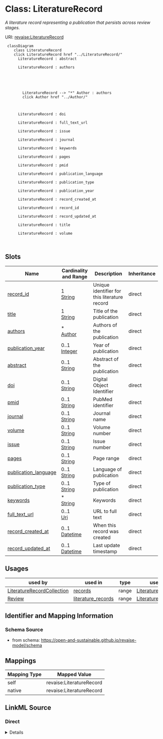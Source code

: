 

# Class: LiteratureRecord 


_A literature record representing a publication that persists across review stages._





URI: [revaise:LiteratureRecord](https://open-and-sustainable.github.io/revaise-model/schema/LiteratureRecord)





```mermaid
 classDiagram
    class LiteratureRecord
    click LiteratureRecord href "../LiteratureRecord/"
      LiteratureRecord : abstract
        
      LiteratureRecord : authors
        
          
    
        
        
        LiteratureRecord --> "*" Author : authors
        click Author href "../Author/"
    

        
      LiteratureRecord : doi
        
      LiteratureRecord : full_text_url
        
      LiteratureRecord : issue
        
      LiteratureRecord : journal
        
      LiteratureRecord : keywords
        
      LiteratureRecord : pages
        
      LiteratureRecord : pmid
        
      LiteratureRecord : publication_language
        
      LiteratureRecord : publication_type
        
      LiteratureRecord : publication_year
        
      LiteratureRecord : record_created_at
        
      LiteratureRecord : record_id
        
      LiteratureRecord : record_updated_at
        
      LiteratureRecord : title
        
      LiteratureRecord : volume
        
      
```




<!-- no inheritance hierarchy -->


## Slots

| Name | Cardinality and Range | Description | Inheritance |
| ---  | --- | --- | --- |
| [record_id](record_id.md) | 1 <br/> [String](String.md) | Unique identifier for this literature record | direct |
| [title](title.md) | 1 <br/> [String](String.md) | Title of the publication | direct |
| [authors](authors.md) | * <br/> [Author](Author.md) | Authors of the publication | direct |
| [publication_year](publication_year.md) | 0..1 <br/> [Integer](Integer.md) | Year of publication | direct |
| [abstract](abstract.md) | 0..1 <br/> [String](String.md) | Abstract of the publication | direct |
| [doi](doi.md) | 0..1 <br/> [String](String.md) | Digital Object Identifier | direct |
| [pmid](pmid.md) | 0..1 <br/> [String](String.md) | PubMed identifier | direct |
| [journal](journal.md) | 0..1 <br/> [String](String.md) | Journal name | direct |
| [volume](volume.md) | 0..1 <br/> [String](String.md) | Volume number | direct |
| [issue](issue.md) | 0..1 <br/> [String](String.md) | Issue number | direct |
| [pages](pages.md) | 0..1 <br/> [String](String.md) | Page range | direct |
| [publication_language](publication_language.md) | 0..1 <br/> [String](String.md) | Language of publication | direct |
| [publication_type](publication_type.md) | 0..1 <br/> [String](String.md) | Type of publication | direct |
| [keywords](keywords.md) | * <br/> [String](String.md) | Keywords | direct |
| [full_text_url](full_text_url.md) | 0..1 <br/> [Uri](Uri.md) | URL to full text | direct |
| [record_created_at](record_created_at.md) | 0..1 <br/> [Datetime](Datetime.md) | When this record was created | direct |
| [record_updated_at](record_updated_at.md) | 0..1 <br/> [Datetime](Datetime.md) | Last update timestamp | direct |





## Usages

| used by | used in | type | used |
| ---  | --- | --- | --- |
| [LiteratureRecordCollection](LiteratureRecordCollection.md) | [records](records.md) | range | [LiteratureRecord](LiteratureRecord.md) |
| [Review](Review.md) | [literature_records](literature_records.md) | range | [LiteratureRecord](LiteratureRecord.md) |







## Identifier and Mapping Information






### Schema Source


* from schema: https://open-and-sustainable.github.io/revaise-model/schema




## Mappings

| Mapping Type | Mapped Value |
| ---  | ---  |
| self | revaise:LiteratureRecord |
| native | revaise:LiteratureRecord |






## LinkML Source

<!-- TODO: investigate https://stackoverflow.com/questions/37606292/how-to-create-tabbed-code-blocks-in-mkdocs-or-sphinx -->

### Direct

<details>
```yaml
name: LiteratureRecord
description: A literature record representing a publication that persists across review
  stages.
from_schema: https://open-and-sustainable.github.io/revaise-model/schema
slots:
- record_id
- title
- authors
- publication_year
- abstract
- doi
- pmid
- journal
- volume
- issue
- pages
- publication_language
- publication_type
- keywords
- full_text_url
- record_created_at
- record_updated_at
slot_usage:
  record_id:
    name: record_id
    description: Unique identifier for this literature record
    identifier: true
    required: true
  title:
    name: title
    description: Title of the publication
    required: true
  authors:
    name: authors
    description: Authors of the publication
    range: Author
    multivalued: true
  publication_year:
    name: publication_year
    description: Year of publication
    range: integer
  abstract:
    name: abstract
    description: Abstract of the publication
    range: string
  doi:
    name: doi
    description: Digital Object Identifier
    range: string
  pmid:
    name: pmid
    description: PubMed identifier
    range: string
  journal:
    name: journal
    description: Journal name
    range: string
  volume:
    name: volume
    description: Volume number
    range: string
  issue:
    name: issue
    description: Issue number
    range: string
  pages:
    name: pages
    description: Page range
    range: string
  publication_language:
    name: publication_language
    description: Language of publication
    range: string
  publication_type:
    name: publication_type
    description: Type of publication
    range: string
  keywords:
    name: keywords
    description: Keywords
    range: string
    multivalued: true
  full_text_url:
    name: full_text_url
    description: URL to full text
    range: uri
  record_created_at:
    name: record_created_at
    description: When this record was created
    range: datetime
  record_updated_at:
    name: record_updated_at
    description: Last update timestamp
    range: datetime

```
</details>

### Induced

<details>
```yaml
name: LiteratureRecord
description: A literature record representing a publication that persists across review
  stages.
from_schema: https://open-and-sustainable.github.io/revaise-model/schema
slot_usage:
  record_id:
    name: record_id
    description: Unique identifier for this literature record
    identifier: true
    required: true
  title:
    name: title
    description: Title of the publication
    required: true
  authors:
    name: authors
    description: Authors of the publication
    range: Author
    multivalued: true
  publication_year:
    name: publication_year
    description: Year of publication
    range: integer
  abstract:
    name: abstract
    description: Abstract of the publication
    range: string
  doi:
    name: doi
    description: Digital Object Identifier
    range: string
  pmid:
    name: pmid
    description: PubMed identifier
    range: string
  journal:
    name: journal
    description: Journal name
    range: string
  volume:
    name: volume
    description: Volume number
    range: string
  issue:
    name: issue
    description: Issue number
    range: string
  pages:
    name: pages
    description: Page range
    range: string
  publication_language:
    name: publication_language
    description: Language of publication
    range: string
  publication_type:
    name: publication_type
    description: Type of publication
    range: string
  keywords:
    name: keywords
    description: Keywords
    range: string
    multivalued: true
  full_text_url:
    name: full_text_url
    description: URL to full text
    range: uri
  record_created_at:
    name: record_created_at
    description: When this record was created
    range: datetime
  record_updated_at:
    name: record_updated_at
    description: Last update timestamp
    range: datetime
attributes:
  record_id:
    name: record_id
    description: Unique identifier for this literature record
    from_schema: https://open-and-sustainable.github.io/revaise-model/schema
    rank: 1000
    identifier: true
    alias: record_id
    owner: LiteratureRecord
    domain_of:
    - LiteratureRecord
    range: string
    required: true
  title:
    name: title
    description: Title of the publication
    from_schema: https://open-and-sustainable.github.io/revaise-model/schema
    rank: 1000
    alias: title
    owner: LiteratureRecord
    domain_of:
    - LiteratureRecord
    range: string
    required: true
  authors:
    name: authors
    description: Authors of the publication
    from_schema: https://open-and-sustainable.github.io/revaise-model/schema
    rank: 1000
    alias: authors
    owner: LiteratureRecord
    domain_of:
    - LiteratureRecord
    range: Author
    multivalued: true
  publication_year:
    name: publication_year
    description: Year of publication
    from_schema: https://open-and-sustainable.github.io/revaise-model/schema
    rank: 1000
    alias: publication_year
    owner: LiteratureRecord
    domain_of:
    - LiteratureRecord
    range: integer
  abstract:
    name: abstract
    description: Abstract of the publication
    from_schema: https://open-and-sustainable.github.io/revaise-model/schema
    rank: 1000
    alias: abstract
    owner: LiteratureRecord
    domain_of:
    - LiteratureRecord
    range: string
  doi:
    name: doi
    description: Digital Object Identifier
    from_schema: https://open-and-sustainable.github.io/revaise-model/schema
    rank: 1000
    alias: doi
    owner: LiteratureRecord
    domain_of:
    - LiteratureRecord
    range: string
  pmid:
    name: pmid
    description: PubMed identifier
    from_schema: https://open-and-sustainable.github.io/revaise-model/schema
    rank: 1000
    alias: pmid
    owner: LiteratureRecord
    domain_of:
    - LiteratureRecord
    range: string
  journal:
    name: journal
    description: Journal name
    from_schema: https://open-and-sustainable.github.io/revaise-model/schema
    rank: 1000
    alias: journal
    owner: LiteratureRecord
    domain_of:
    - LiteratureRecord
    range: string
  volume:
    name: volume
    description: Volume number
    from_schema: https://open-and-sustainable.github.io/revaise-model/schema
    rank: 1000
    alias: volume
    owner: LiteratureRecord
    domain_of:
    - LiteratureRecord
    range: string
  issue:
    name: issue
    description: Issue number
    from_schema: https://open-and-sustainable.github.io/revaise-model/schema
    rank: 1000
    alias: issue
    owner: LiteratureRecord
    domain_of:
    - LiteratureRecord
    range: string
  pages:
    name: pages
    description: Page range
    from_schema: https://open-and-sustainable.github.io/revaise-model/schema
    rank: 1000
    alias: pages
    owner: LiteratureRecord
    domain_of:
    - LiteratureRecord
    range: string
  publication_language:
    name: publication_language
    description: Language of publication
    from_schema: https://open-and-sustainable.github.io/revaise-model/schema
    rank: 1000
    alias: publication_language
    owner: LiteratureRecord
    domain_of:
    - LiteratureRecord
    range: string
  publication_type:
    name: publication_type
    description: Type of publication
    from_schema: https://open-and-sustainable.github.io/revaise-model/schema
    rank: 1000
    alias: publication_type
    owner: LiteratureRecord
    domain_of:
    - LiteratureRecord
    range: string
  keywords:
    name: keywords
    description: Keywords
    from_schema: https://open-and-sustainable.github.io/revaise-model/schema
    rank: 1000
    alias: keywords
    owner: LiteratureRecord
    domain_of:
    - LiteratureRecord
    range: string
    multivalued: true
  full_text_url:
    name: full_text_url
    description: URL to full text
    from_schema: https://open-and-sustainable.github.io/revaise-model/schema
    rank: 1000
    alias: full_text_url
    owner: LiteratureRecord
    domain_of:
    - LiteratureRecord
    range: uri
  record_created_at:
    name: record_created_at
    description: When this record was created
    from_schema: https://open-and-sustainable.github.io/revaise-model/schema
    rank: 1000
    alias: record_created_at
    owner: LiteratureRecord
    domain_of:
    - LiteratureRecord
    range: datetime
  record_updated_at:
    name: record_updated_at
    description: Last update timestamp
    from_schema: https://open-and-sustainable.github.io/revaise-model/schema
    rank: 1000
    alias: record_updated_at
    owner: LiteratureRecord
    domain_of:
    - LiteratureRecord
    range: datetime

```
</details>